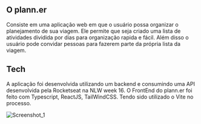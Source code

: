 
## O plann.er 
Consiste em uma aplicação web em que o usuário possa organizar o planejamento de sua viagem.
Ele permite que seja criado uma lista de atividades dividida por dias para organização rapida e fácil.
Além disso o usuário pode convidar pessoas para fazerem parte da própria lista da viagem.

## Tech
A aplicação foi desenvolvida utilizando um backend e consumindo uma API desenvolvida pela Rocketseat na NLW week 16.
O FrontEnd do plann.er foi feito com Typescript, ReactJS, TailWindCSS. Tendo sido utilizado o Vite no processo.

![Screenshot_1](https://github.com/user-attachments/assets/bb0a0837-50ea-4394-8b24-41c6203324f3)

